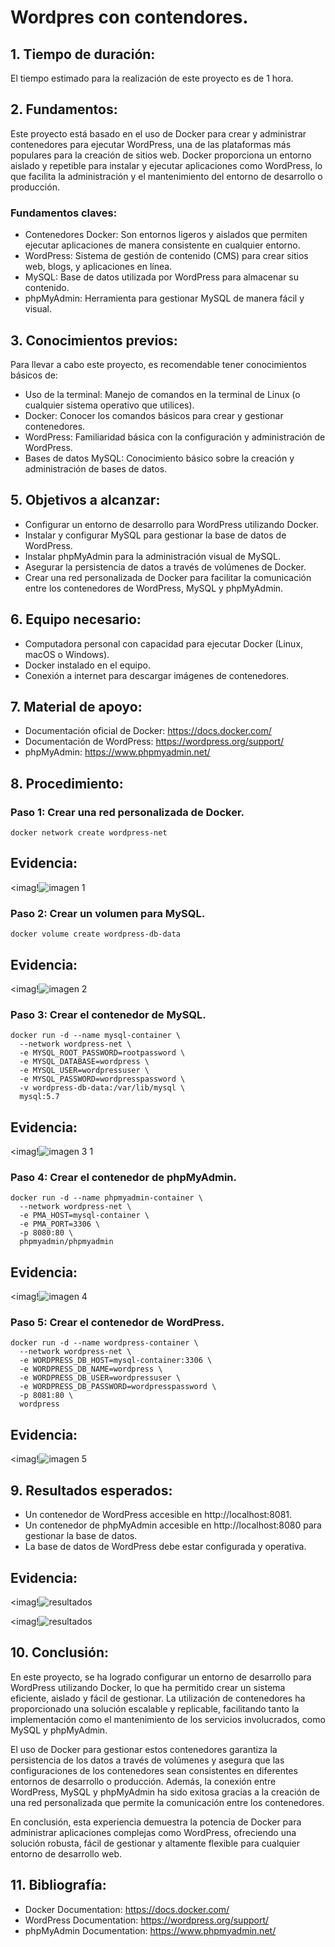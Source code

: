 # Wordpres con contendores.
## 1. Tiempo de duración:
  El tiempo estimado para la realización de este proyecto es de 1 hora.
## 2. Fundamentos:
Este proyecto está basado en el uso de Docker para crear y administrar contenedores para ejecutar WordPress, una de las plataformas más populares para la creación de sitios web. Docker proporciona un entorno aislado y repetible para instalar y ejecutar aplicaciones como WordPress, lo que facilita la administración y el mantenimiento del entorno de desarrollo o producción.

### Fundamentos claves:
- Contenedores Docker: Son entornos ligeros y aislados que permiten ejecutar aplicaciones de manera consistente en cualquier entorno.
- WordPress: Sistema de gestión de contenido (CMS) para crear sitios web, blogs, y aplicaciones en línea.
- MySQL: Base de datos utilizada por WordPress para almacenar su contenido.
- phpMyAdmin: Herramienta para gestionar MySQL de manera fácil y visual.
## 3. Conocimientos previos:
Para llevar a cabo este proyecto, es recomendable tener conocimientos básicos de:
- Uso de la terminal: Manejo de comandos en la terminal de Linux (o cualquier sistema operativo que utilices).
- Docker: Conocer los comandos básicos para crear y gestionar contenedores.
- WordPress: Familiaridad básica con la configuración y administración de WordPress.
- Bases de datos MySQL: Conocimiento básico sobre la creación y administración de bases de datos.
## 5. Objetivos a alcanzar:
- Configurar un entorno de desarrollo para WordPress utilizando Docker.
- Instalar y configurar MySQL para gestionar la base de datos de WordPress.
- Instalar phpMyAdmin para la administración visual de MySQL.
- Asegurar la persistencia de datos a través de volúmenes de Docker.
- Crear una red personalizada de Docker para facilitar la comunicación entre los contenedores de WordPress, MySQL y phpMyAdmin.
 ## 6. Equipo necesario:
- Computadora personal con capacidad para ejecutar Docker (Linux, macOS o Windows).
- Docker instalado en el equipo.
- Conexión a internet para descargar imágenes de contenedores.
 ## 7. Material de apoyo:
- Documentación oficial de Docker: https://docs.docker.com/
- Documentación de WordPress: https://wordpress.org/support/
- phpMyAdmin: https://www.phpmyadmin.net/
## 8. Procedimiento:
### Paso 1: Crear una red personalizada de Docker.
```
docker network create wordpress-net
````
## Evidencia:
<imag!![imagen 1](https://github.com/user-attachments/assets/add83a98-e42e-4fcd-abcc-36b3ce1c4479)

### Paso 2: Crear un volumen para MySQL.
```
docker volume create wordpress-db-data
````
## Evidencia:
<imag!![imagen 2](https://github.com/user-attachments/assets/919f21aa-fd1a-445c-baf0-1cc2453b05ba)

### Paso 3: Crear el contenedor de MySQL.
````
docker run -d --name mysql-container \
  --network wordpress-net \
  -e MYSQL_ROOT_PASSWORD=rootpassword \
  -e MYSQL_DATABASE=wordpress \
  -e MYSQL_USER=wordpressuser \
  -e MYSQL_PASSWORD=wordpresspassword \
  -v wordpress-db-data:/var/lib/mysql \
  mysql:5.7
````
## Evidencia:
<imag!![imagen 3 1](https://github.com/user-attachments/assets/2948a672-7b03-4e1c-adcf-8c26ecf3cdf7)

### Paso 4: Crear el contenedor de phpMyAdmin.
````
docker run -d --name phpmyadmin-container \
  --network wordpress-net \
  -e PMA_HOST=mysql-container \
  -e PMA_PORT=3306 \
  -p 8080:80 \
  phpmyadmin/phpmyadmin
````
## Evidencia:
<imag!![imagen 4](https://github.com/user-attachments/assets/fec6ab9c-35bb-430a-a058-5ba8bc53eb14)

### Paso 5: Crear el contenedor de WordPress.
````
docker run -d --name wordpress-container \
  --network wordpress-net \
  -e WORDPRESS_DB_HOST=mysql-container:3306 \
  -e WORDPRESS_DB_NAME=wordpress \
  -e WORDPRESS_DB_USER=wordpressuser \
  -e WORDPRESS_DB_PASSWORD=wordpresspassword \
  -p 8081:80 \
  wordpress
````
## Evidencia:
<imag!![imagen 5](https://github.com/user-attachments/assets/3b592fdc-d83f-45a0-90da-2f59d9e97840)

## 9. Resultados esperados:
- Un contenedor de WordPress accesible en http://localhost:8081.
- Un contenedor de phpMyAdmin accesible en http://localhost:8080 para gestionar la base de datos.
- La base de datos de WordPress debe estar configurada y operativa.
## Evidencia:
<imag!![resultados ](https://github.com/user-attachments/assets/fa22012d-df65-4976-9573-fb5a648a65bc)

<imag!![resultados](https://github.com/user-attachments/assets/ded455b7-8cfe-4c8e-9412-837f71a28dbd)

## 10. Conclusión:
En este proyecto, se ha logrado configurar un entorno de desarrollo para WordPress utilizando Docker, lo que ha permitido crear un sistema eficiente, aislado y fácil de gestionar. La utilización de contenedores ha proporcionado una solución escalable y replicable, facilitando tanto la implementación como el mantenimiento de los servicios involucrados, como MySQL y phpMyAdmin.

El uso de Docker para gestionar estos contenedores garantiza la persistencia de los datos a través de volúmenes y asegura que las configuraciones de los contenedores sean consistentes en diferentes entornos de desarrollo o producción. Además, la conexión entre WordPress, MySQL y phpMyAdmin ha sido exitosa gracias a la creación de una red personalizada que permite la comunicación entre los contenedores.

En conclusión, esta experiencia demuestra la potencia de Docker para administrar aplicaciones complejas como WordPress, ofreciendo una solución robusta, fácil de gestionar y altamente flexible para cualquier entorno de desarrollo web.
  ## 11. Bibliografía:
  - Docker Documentation: https://docs.docker.com/
  - WordPress Documentation: https://wordpress.org/support/
  - phpMyAdmin Documentation: https://www.phpmyadmin.net/
